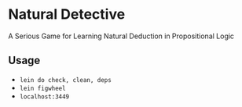# Natural Detective
A Serious Game for Learning Natural Deduction in Propositional Logic

## Usage
- `lein do check, clean, deps`
- `lein figwheel`
- `localhost:3449`

